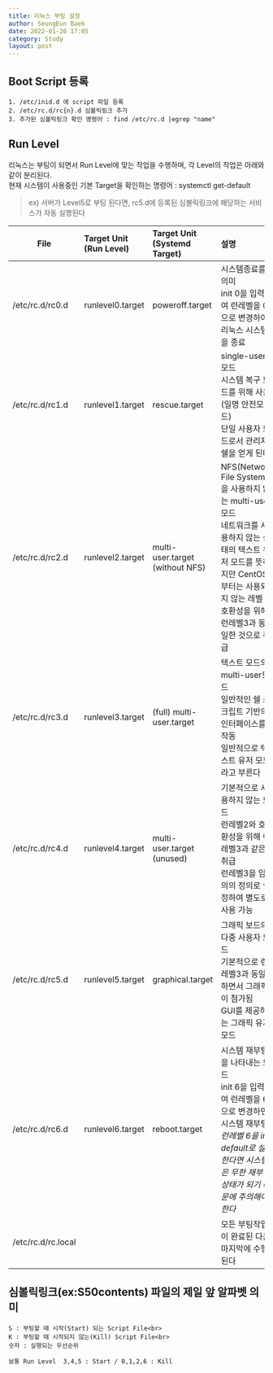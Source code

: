 ```yaml
---
title: 리눅스 부팅 설정
author: SeungEun Baek
date: 2022-01-26 17:05
category: Study
layout: post
---
```

   
## Boot Script 등록
```
1. /etc/inid.d 에 script 파일 등록
2. /etc/rc.d/rc{n}.d 심볼릭링크 추가 
3. 추가된 심볼릭링크 확인 명령어 : find /etc/rc.d |egrep "name"
```
   
## Run Level

리눅스는 부팅이 되면서 Run Level에 맞는 작업을 수행하며, 각 Level의 작업은 아래와 같이 분리된다.<br>
현재 시스템이 사용중인 기본 Target을 확인하는 명령어 : systemctl get-default

> ex) 서버가 Level5로 부팅 된다면,  rc5.d에 등록된 심볼릭링크에 해당하는 서비스가 자동 실행된다

    
| <center>File</center> | Target Unit<br>(Run Level) | Target Unit<br>(Systemd Target) | 설명 |
|:--------|:--------|:--------|:--------|
| /etc/rc.d/rc0.d | runlevel0.target | poweroff.target | 시스템종료를 의미<br>init 0을 입력하여 런레벨을 0으로 변경하여 리눅스 시스템을 종료 |
| /etc/rc.d/rc1.d | runlevel1.target | rescue.target | single-user 모드<br>시스템 복구 모드를 위해 사용(일명 안전모드)<br>단일 사용자 모드로서 관리자 쉘을 얻게 된다 |
| /etc/rc.d/rc2.d | runlevel2.target | multi-user.target<br>(without NFS) | NFS(Network File System)을 사용하지 않는 multi-user모드<br>네트워크를 사용하지 않는 상태의 텍스트 유저 모드를 뜻하지만 CentOS7부터는 사용되지 않는 레벨<br>호환성을 위해 런레벨3과 동일한 것으로 취급 |
| /etc/rc.d/rc3.d | runlevel3.target | (full) multi-user.target | 텍스트 모드의 multi-user모드<br>일반적인 쉘 스크립트 기반의 인터페이스를 작동<br>일반적으로 텍스트 유저 모드라고 부른다 |
| /etc/rc.d/rc4.d | runlevel4.target | multi-user.target<br>(unused) | 기본적으로 사용하지 않는 모드<br>런레벨2와 호환성을 위해 런레벨3과 같은 취급<br>런레벨3을 임의의 정의로 설정하여 별도로 사용 가능 |
| /etc/rc.d/rc5.d | runlevel5.target | graphical.target | 그래픽 보드의 다중 사용자 모드<br>기본적으로 런레벨3과 동일하면서 그래픽이 첨가됨<br>GUI를 제공하는 그래픽 유저 모드 |
| /etc/rc.d/rc6.d | runlevel6.target | reboot.target | 시스템 재부팅을 나타내는 모드<br>init 6을 입력하여 런레벨을 6으로 변경하면 시스템 재부팅<br>*런레벨 6을 init default로 설정한다면 시스템은 무한 재부팅 상태가 되기 때문에 주의해야한다* |
| /etc/rc.d/rc.local | | | 모든 부팅작업이 완료된 다음 마지막에 수행된다 |


## 심볼릭링크(ex:S50contents) 파일의 제일 앞 알파벳 의미 
```
S : 부팅할 때 시작(Start) 되는 Script File<br>
K : 부팅할 때 시작되지 않는(Kill) Script File<br>
숫자 : 실행되는 우선순위

보통 Run Level  3,4,5 : Start / 0,1,2,6 : Kill
```
